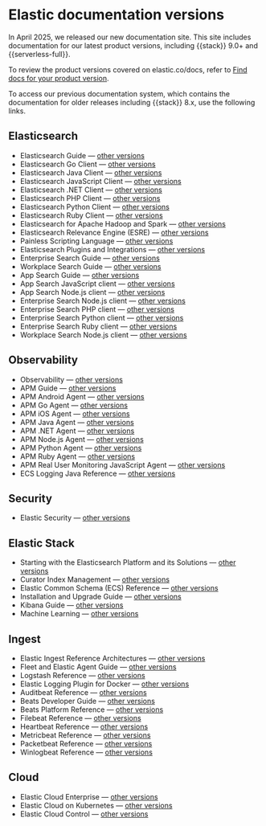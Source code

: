 # Elastic documentation versions

In April 2025, we released our new documentation site. This site includes documentation for our latest product versions, including {{stack}} 9.0+ and {{serverless-full}}.

To review the product versions covered on elastic.co/docs, refer to [Find docs for your product version](/get-started/howto-use-the-docs.md#find-docs-for-your-product-version). 

To access our previous documentation system, which contains the documentation for older releases including {{stack}} 8.x, use the following links. 

## Elasticsearch

- Elasticsearch Guide — [other versions](https://www.elastic.co/guide/en/elasticsearch/reference/index.html)
- Elasticsearch Go Client — [other versions](https://www.elastic.co/guide/en/elasticsearch/client/go-api/index.html)
- Elasticsearch Java Client — [other versions](https://www.elastic.co/guide/en/elasticsearch/client/java-api-client/index.html)
- Elasticsearch JavaScript Client — [other versions](https://www.elastic.co/guide/en/elasticsearch/client/javascript-api/index.html)
- Elasticsearch .NET Client — [other versions](https://www.elastic.co/guide/en/elasticsearch/client/net-api/index.html)
- Elasticsearch PHP Client — [other versions](https://www.elastic.co/guide/en/elasticsearch/client/php-api/index.html)
- Elasticsearch Python Client — [other versions](https://www.elastic.co/guide/en/elasticsearch/client/python-api/index.html)
- Elasticsearch Ruby Client — [other versions](https://www.elastic.co/guide/en/elasticsearch/client/ruby-api/index.html)
- Elasticsearch for Apache Hadoop and Spark — [other versions](https://www.elastic.co/guide/en/elasticsearch/hadoop/index.html)
- Elasticsearch Relevance Engine (ESRE) — [other versions](https://www.elastic.co/guide/en/esre/index.html)
- Painless Scripting Language — [other versions](https://www.elastic.co/guide/en/elasticsearch/painless/index.html)
- Elasticsearch Plugins and Integrations — [other versions](https://www.elastic.co/guide/en/elasticsearch/plugins/index.html)
- Enterprise Search Guide — [other versions](https://www.elastic.co/guide/en/enterprise-search/index.html)
- Workplace Search Guide — [other versions](https://www.elastic.co/guide/en/workplace-search/index.html)
- App Search Guide — [other versions](https://www.elastic.co/guide/en/app-search/index.html)
- App Search JavaScript client — [other versions](https://www.elastic.co/guide/en/enterprise-search-clients/app-search-javascript/index.html)
- App Search Node.js client — [other versions](https://www.elastic.co/guide/en/enterprise-search-clients/app-search-node/index.html)
- Enterprise Search Node.js client — [other versions](https://www.elastic.co/guide/en/enterprise-search-clients/enterprise-search-node/index.html)
- Enterprise Search PHP client — [other versions](https://www.elastic.co/guide/en/enterprise-search-clients/php/index.html)
- Enterprise Search Python client — [other versions](https://www.elastic.co/guide/en/enterprise-search-clients/python/index.html)
- Enterprise Search Ruby client — [other versions](https://www.elastic.co/guide/en/enterprise-search-clients/ruby/index.html)
- Workplace Search Node.js client — [other versions](https://www.elastic.co/guide/en/enterprise-search-clients/workplace-search-node/index.html)

## Observability

- Observability — [other versions](https://www.elastic.co/guide/en/observability/index.html)
- APM Guide  — [other versions](https://www.elastic.co/guide/en/apm/guide/index.html)
- APM Android Agent — [other versions](https://www.elastic.co/guide/en/apm/agent/android/index.html)
- APM Go Agent — [other versions](https://www.elastic.co/guide/en/apm/agent/go/index.html)
- APM iOS Agent — [other versions](https://www.elastic.co/guide/en/apm/agent/swift/index.html)
- APM Java Agent — [other versions](https://www.elastic.co/guide/en/apm/agent/java/index.html)
- APM .NET Agent — [other versions](https://www.elastic.co/guide/en/apm/agent/dotnet/index.html)
- APM Node.js Agent — [other versions](https://www.elastic.co/guide/en/apm/agent/nodejs/index.html)
- APM Python Agent — [other versions](https://www.elastic.co/guide/en/apm/agent/python/index.html)
- APM Ruby Agent — [other versions](https://www.elastic.co/guide/en/apm/agent/ruby/index.html)
- APM Real User Monitoring JavaScript Agent — [other versions](https://www.elastic.co/guide/en/apm/agent/rum-js/index.html)
- ECS Logging Java Reference — [other versions](https://www.elastic.co/guide/en/ecs-logging/java/index.html)

## Security

- Elastic Security — [other versions](https://www.elastic.co/guide/en/security/index.html)

## Elastic Stack

- Starting with the Elasticsearch Platform and its Solutions — [other versions](https://www.elastic.co/guide/en/starting-with-the-elasticsearch-platform-and-its-solutions/index.html)
- Curator Index Management — [other versions](https://www.elastic.co/guide/en/elasticsearch/client/curator/index.html)
- Elastic Common Schema (ECS) Reference — [other versions](https://www.elastic.co/guide/en/ecs/index.html)
- Installation and Upgrade Guide — [other versions](https://www.elastic.co/guide/en/elastic-stack/index.html)
- Kibana Guide — [other versions](https://www.elastic.co/guide/en/kibana/index.html)
- Machine Learning — [other versions](https://www.elastic.co/guide/en/machine-learning/index.html)

## Ingest

- Elastic Ingest Reference Architectures — [other versions](https://www.elastic.co/guide/en/ingest/index.html)
- Fleet and Elastic Agent Guide — [other versions](https://www.elastic.co/guide/en/fleet/index.html)
- Logstash Reference — [other versions](https://www.elastic.co/guide/en/logstash/index.html)
- Elastic Logging Plugin for Docker — [other versions](https://www.elastic.co/guide/en/beats/loggingplugin/index.html)
- Auditbeat Reference — [other versions](https://www.elastic.co/guide/en/beats/auditbeat/index.html)
- Beats Developer Guide — [other versions](https://www.elastic.co/guide/en/beats/devguide/index.html)
- Beats Platform Reference — [other versions](https://www.elastic.co/guide/en/beats/libbeat/index.html)
- Filebeat Reference — [other versions](https://www.elastic.co/guide/en/beats/filebeat/index.html)
- Heartbeat Reference — [other versions](https://www.elastic.co/guide/en/beats/heartbeat/index.html)
- Metricbeat Reference — [other versions](https://www.elastic.co/guide/en/beats/metricbeat/index.html)
- Packetbeat Reference — [other versions](https://www.elastic.co/guide/en/beats/packetbeat/index.html)
- Winlogbeat Reference — [other versions](https://www.elastic.co/guide/en/beats/winlogbeat/index.html)

## Cloud

- Elastic Cloud Enterprise — [other versions](https://www.elastic.co/guide/en/cloud-enterprise/index.html)
- Elastic Cloud on Kubernetes — [other versions](https://www.elastic.co/guide/en/cloud-on-k8s/index.html)
- Elastic Cloud Control — [other versions](https://www.elastic.co/guide/en/ecctl/index.html)

